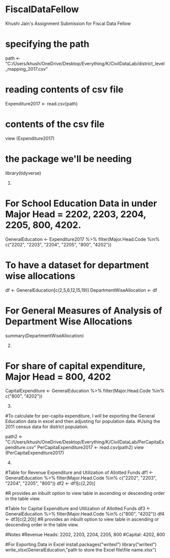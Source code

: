 # FiscalDataFellow
Khushi Jain's Assignment Submission for Fiscal Data Fellow
# specifying the path
path <- "C:/Users/khush/OneDrive/Desktop/Everything/K/CivilDataLab/district_level_mapping_2017.csv"

# reading contents of csv file
Expenditure2017 <- read.csv(path)
# contents of the csv file
view (Expenditure2017)

# the package we'll be needing
library(tidyverse)

1.

# For School Education Data in under Major Head = 2202, 2203, 2204, 2205, 800, 4202.

GeneralEducation <- Expenditure2017 %>% filter(Major.Head.Code  %in% c("2202", "2203", "2204", "2205", "800", "4202"))

# To have a dataset for department wise allocations
df <- GeneralEducation[c(2,5,6,12,15,19)]
DepartmentWiseAllocation <- df

# For General Measures of Analysis of Department Wise Allocations
summary(DepartmentWiseAllocation)

2.

# For share of capital expenditure, Major Head = 800, 4202
CapitalExpenditure <- GeneralEducation %>% filter(Major.Head.Code  %in% c("800", "4202"))

3.
#To calculate for per-capita expenditure, I will be exporting the General Education data in excel and then adjusting for population data.
#Using the 2011 census data for district population. 

path2 <- "C:/Users/khush/OneDrive/Desktop/Everything/K/CivilDataLab/PerCapitaExpenditure.csv"
PerCapitaExpenditure2017 <- read.csv(path2)
view (PerCapitaExpenditure2017)


4. 

#Table for Revenue Expenditure and Utilization of Allotted Funds 
df1 <- GeneralEducation %>% filter(Major.Head.Code  %in% c("2202", "2203", "2204", "2205", "800"))
df2 <- df1[c(2,20)]

#R provides an inbuilt option to view table in ascending or descending order in the table view.

#Table for Capital Expenditure and Utilization of Allotted Funds 
df3 <- GeneralEducation %>% filter(Major.Head.Code  %in% c("800", "4202"))
df4 <- df3[c(2,20)]
#R provides an inbuilt option to view table in ascending or descending order in the table view.


#Notes
#Revenue Heads: 2202, 2203, 2204, 2205, 800
#Capital: 4202, 800

#For Exporting Data in Excel
install.packages("writexl")
library("writexl")
write_xlsx(GeneralEducation,"path to store the Excel file\\file name.xlsx")
